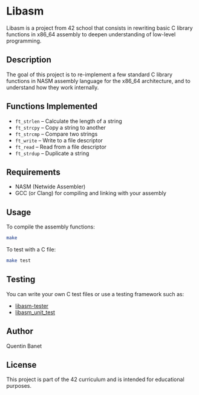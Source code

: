 # Libasm

Libasm is a project from 42 school that consists in rewriting basic C library functions in x86_64 assembly to deepen understanding of low-level programming.

## Description

The goal of this project is to re-implement a few standard C library functions in NASM assembly language for the x86_64 architecture, and to understand how they work internally.

## Functions Implemented

- `ft_strlen`   – Calculate the length of a string
- `ft_strcpy`   – Copy a string to another
- `ft_strcmp`   – Compare two strings
- `ft_write`    – Write to a file descriptor
- `ft_read`     – Read from a file descriptor
- `ft_strdup`   – Duplicate a string

## Requirements

- NASM (Netwide Assembler)
- GCC (or Clang) for compiling and linking with your assembly

## Usage

To compile the assembly functions:

```bash
make
```

To test with a C file:

```bash
make test
```

## Testing

You can write your own C test files or use a testing framework such as:

- [libasm-tester](https://github.com/jtoty/LibasmTester)
- [libasm_unit_test](https://github.com/0x050f/libasm_unit_test)

## Author

Quentin Banet

## License

This project is part of the 42 curriculum and is intended for educational purposes.

